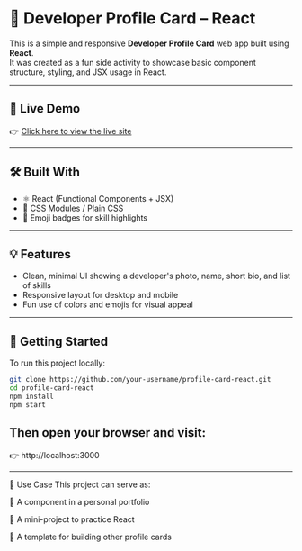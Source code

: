 # 👤 Developer Profile Card – React

This is a simple and responsive **Developer Profile Card** web app built using **React**.  
It was created as a fun side activity to showcase basic component structure, styling, and JSX usage in React.

---

## 🚀 Live Demo

👉 [Click here to view the live site](https://sahildk.github.io/profile-card-react)  

---

## 🛠️ Built With

- ⚛️ React (Functional Components + JSX)
- 🎨 CSS Modules / Plain CSS
- 🧩 Emoji badges for skill highlights

---

## 💡 Features

- Clean, minimal UI showing a developer's photo, name, short bio, and list of skills
- Responsive layout for desktop and mobile
- Fun use of colors and emojis for visual appeal

---

## 🧪 Getting Started

To run this project locally:

```bash
git clone https://github.com/your-username/profile-card-react.git
cd profile-card-react
npm install
npm start
```
## Then open your browser and visit:
👉 http://localhost:3000

---

📌 Use Case
This project can serve as:

🧩 A component in a personal portfolio

🧪 A mini-project to practice React

🎨 A template for building other profile cards
